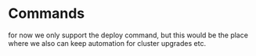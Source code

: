 # Commands
for now we only support the deploy command, but this would be the place where we also can keep automation for
cluster upgrades etc.